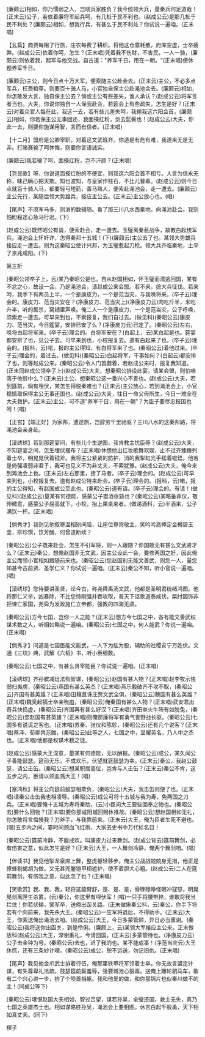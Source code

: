 <!-- { "loadSidebar": true } -->
(廉颇云)相如，你乃懦弱之人，岂晓兵家胜负？我今统领大兵，量秦兵何足道哉！(正末云)公子，若依着廉将军起兵呵，有几桩于民不利也。(赵成公云)是那几桩于民不利处？(廉颇云)相如，想我行兵，有甚么于民不利处？你试说一遍咱。(正末唱)

【幺篇】商贾每阻了行旅，庄农每费了耕织。将他这仓廪耗散，府库空虚，士卒疲弊。(赵成公云)依着你呵，怎生？(正末唱)凭着我不伤财，不害民，一人一骑，(廉颇云)则依着我，起军与他交战。自古道："养军千日，用在一朝。"(正末唱)便休题养军千日。

(廉颇云)主公，则今日点十万大军，便索随主公赴会去。(正末云)主公，不必多点军兵，枉费粮草。则要百十骑人马，小官独自保主公赴渑池会去。(廉颇云)相如，你怎敢发大言，独自保主公去？倘或主公有些差失，谁人承认？(赵成公云)将军言者当也。大夫，你说你独自一人保我赴会，若筵会上有些疏失，怎生是好？(正末云)对着众官人每在此，我这一去，若有些儿差失呵，我输我这六阳会首。(廉颇云)相如，你若保主公无事回还，我面搽红粉，剑去髭鬓也！(赵成公云)大夫，你此一去，则要你施谋用智，言而有信者。(正末唱)

【十二月】盟府是公卿宰职，对着这文武班齐。你道是有危有难，我道来无是无非。打赌赛输了呵休悔，则要你言语诚实。

(廉颇云)我若输了呵，面搽红粉，岂不汗颜？(正末唱)

【尧民歌】呀，你说道面搽红粉的不便宜，则我这六阳会首不相亏。人言为信永无称，昧己瞒心把天欺。知也波知，与皇家作柱石，不比儿曹辈。(赵成公云)则今日点就百十骑人马，都要轻弓短箭，善马熟人，便索赴渑池会，走一遭去。(廉颇云)主公先行，某随后领大势雄兵，接应主公去。(正末云)主公放心也。(唱)

【尾声】不须军马多，则消的数骑随。看了那三川八水西秦地，向渑池赴会。我则怕盼程途心急马行迟。(下)

(赵成公云)既然昭公有请，便索赴会，走一遭去。玉璧离秦惹战争，故教白起统军兵。渑池会上怀奸诈，怎得秦邦十五城！(下)(廉颇云)主公去了也。某领大势雄兵接应走一遭去。则为这秦昭公使计兴邦，为玉璧惹起刀枪。领大兵齐临秦地，土平了京兆咸阳。(下)

第三折

(秦昭公领卒子上，云)某乃秦昭公是也。自从赵国相如，怀玉璧而潜逃回国，某有不忿之心，故设一会，乃是渑池会，请赵成公来会盟。若不来，统大兵征伐。若来呵，我手下有两员上半，一个是康皮力，一个是范当灾，与我唤将来。(卒子云)理会的。康皮力、范当灾安在？(净康皮力、范当灾上)(净康皮力云)肉吃斤半，米吃升半，听的厮杀，窝铺里声唤。俺二人一个是康皮力，一个是范当灾，公子呼唤，须索走一遭去。可早来到也，不索报复，我们自过去。(做见科)(秦昭公云)康皮力、范当灾，今日筵宴，安排已安了么？(净康皮力云)已定了。(秦昭公云)左右，唤将白起将军来。(卒子云)理会的。白将军安在？(白起上，云)某白起是也。筵宴都安排了也，见公子去。可早来到也，小校报复去。道有白起来了也。(卒子云)理会的。(报科，云)喏，报的主公得知，有白将军来了也。(秦昭公云)着他过来。(卒子云)理会的，着过去。(做见科)(秦昭公云)白起将军，干事如何？(白起云)都安排了也，则等赵成公来。(秦昭公云)令人门首觑着，若赵成公来时，报复我知道。(正末同赵成公领卒子上)(赵成公云)大夫，想秦昭公排设此宴，请某会盟，则怕咱落于他彀中么？(正末云)主公，想秦昭公这一番兴心不善也。(赵成公云)大夫，若到筵前，倘有埋伏，某怎生得脱秦难也？(正末云)主公放心，若到渑池会上，小官稳情取保得主公无事还国也。(赵成公云)大夫，往日一命父母所生，今日一难全在大夫救护。(正末云)主公，可不道"养军千日，用在一朝"？为臣子要尽忠报国也呵！(唱)

【正宫】【端正好】为家邦，遭途旅，岂辞劳千里驰驱？三川八水的这秦邦路，将渑池会亲身赴。

【滚绣球】若到那筵宴间，有些儿个生逆图，我肯教主忧臣辱？(赵成公云)大夫，不知筵宴之间，怎生埋伏摆布？(正末唱)休想他出红妆歌舞欢娱，止不过齐臻臻列着士卒，明晃晃伏着钺斧。我将主公紧紧的防护，消的我掣虹光手掿着锟鋙。他若是倚强凌弱非君子，我可也见义不为非丈夫，不索犹豫。(赵成公云)大夫，俺今来到渑池会上也。(正末云)左右那里，接了马者。(卒子云)理会的。(赵成公云)可早来到也，小校报复去，道有赵成公特来赴会。(卒子云)理会的。(报科，云)喏，报的主公得知，有赵国成公至此也。(秦昭公云)道有请。(卒子云)理会的。有请！(做见科)(赵成公云)量某有何德能，感蒙公子置酒张筵也？(秦昭公云)某略备菲仪，敬伸微意，感蒙公子屈高就下。小校，抬上果桌来者。(做递酒科，云)半酒来，公子满饮一杯。(正末唱)

【倘秀才】我则见他叙寒温相别间阻，让座位尊宾敬主，笑吟吟高捧定金樽碧玉壶，排珍馔，饮芳醑，何曾道断续？

(秦昭公云)公子既来赴会，怎生不引军将，则一人跟随？你国敢无有甚么文武贤才么？(正末云)秦公，想俺赵国非无文武，因主公设此一会，要修两国之好，因此俺主公而领小官相如跟随前来也。(秦昭公云)您赵国别无能文善武，则您一人，量您知甚今古前贤、圣学仁义？你试说一遍咱。(正末云)秦公不知，听小官说一遍咱。(唱)

【滚绣球】您待要讲圣贤，论今古，称尧舜禹汤文武，他都是圣明君统绪鸿图。他将那仁义举，凶暴除，不比您恃刚强并吞攻取，普天下讴歌道泰咸伏。桀纣因饰非拒谏亡家国，尧舜为发政施仁立帝都，强教的四海无虞。

(秦昭公云)方今七国，岂你一人之能？(正末云)想方今七国之中，各有能文善武权谋术数之人，听相如略说一遍咱。(秦昭公云)七国之中，何人能武？你说一遍咱。(正末唱)

【倘秀才】问道是七国臣能文能武，一人下为肱为股，辅助的社稷安宁万姓伏。文通《三坟》典，武解《六韬》书，听小臣细数。

(秦昭公云)七国之中，有甚么贤宰能臣？你试说一遍咱。(正末唱)

【滚绣球】齐孙膑减灶法有智谋，(秦昭公云)赵国有甚人物？(正末唱)赵李牧示怯弱扫夷虏，(秦昭公云)燕国有甚么英杰？(正末唱)燕乐毅破齐不攻不取，(秦昭公云)齐国有甚英雄？(正末唱)田穰苴诛庄贾文武全俱，(秦昭公云)魏国有甚么英雄？(正末唱)魏吴起犒士卒亲吮疽，(秦昭公云)俺秦国有甚么人物？(正末唱)武安君出奇兵快捣虚，(秦昭公云)齐国再有甚么好汉？(正末唱)齐田单火牛阵有如脱兔，(秦昭公云)您赵国有甚英雄？(正末唱)则俺那廉将军有勇气善野战长驱。(秦昭公云)七国多有说谎之客也。(正末唱)苏秦、张仪和陈轸，(秦昭公云)还有几个说客？(正末唱)蔡泽、荀卿共范雎，(秦昭公云)此等之人，七国之中，显耀英名，乃人中之杰也。(正末唱)他都是权谋术数之徒。

(赵成公云)感蒙大王深意，量某有何德能，无以酬报。(秦昭公云)成公，某久闻公子善能鼓瑟。筵前无乐，不成欢乐，伏望就筵鼓瑟为幸。(正末云)秦公，我赵公鼓瑟，请公击缶。(秦昭公云)想某职居高位，岂肯与人击缶？(正末云)秦公不肯，这五步之内，臣请以颈血溅大王！(唱)

【塞鸿秋】将主公向筵前鼓瑟相欺负，(秦昭公云)大夫，我击缶则便了也。(正末唱)请秦公击缶我也相凌辱。(秦昭公云)成公可将十五城与我为寿，免两国之刀兵。(正末唱)要俺十五城为寿将秦助，(云)小臣问大王要些回奉之物也。(秦昭公去)要什么回物？(正末唱)要你那咸阳城回赐休推故。(秦昭公云)想赵国相如无礼，你怎敢将言悔慢我？刀斧手，与我靠前来。(正末云)大王，俺为臣者生死不避也。(唱)五步内之间，霎时间颈血飞红雨，大家去史书中万代标名目！

(秦昭公云)筵前冷静，不能成欢。叫康皮力过来舞剑。(赵成公背云)筵前舞剑，必有伤害之意，似此怎生是好？(正末云)大王，一人舞剑冷静，俺两个舞剑咱。(唱)

【伴读书】我见他掣龙泉席上舞，整虎躯轻移步。俺主公战战兢兢身无措，他正是撩蜂剔蝎胡为做。又无甚兜鍪铠甲相遮护，使不着胆大心粗。(赵成公云)二人在筵前舞剑，有伤我之意，似此怎了也？(正末唱)

【笑歌赏】我、我、我，轻将这猿臂舒，是、是、是，骨碌碌睁怪眼冲寇怒，明晃晃剑离匣生杀雾。(云)秦公，你这里有埋伏军！(唱)一只手将腰带捽，谁敢将我当拦住！你若伏输，罢军卒，送俺出函关路。(正末做揪秦公科，云)秦公，你手下将若有个向前来，我先杀大王。(秦昭公云)一应军将退后，不得助手。(正末云)大王，你索送俺出渑池去咱。(赵成公云)大王，今日多蒙管顾，异日必当重谢。(秦昭公云)我将送你出函关，到是伶俐。(廉颇上，云)某领大军接应主公来。正末做放科(赵成公云)大王，深谢重礼，今请回国。(正末云)多蒙管待也。(净康皮力云)公子击金钟为号。(秦昭公云)去也，迟了我的也。某不能成事！(净范当灾云)大王休慌，还有三条妙计哩。(秦昭公云)成公，恕不远送，勿记旧仇。(正末唱)

【尾声】我见他金爪武士排着行伍，俺那里铁甲将军领着士卒。你无故言盟定计谋，有失尊卑礼法疏。鼓瑟筵前厮羞辱，强要城池心狠毒。送俺上雕轮驷马车，敢有二个兴心进一步，拚了个陨首捐躯。我和他爱的做，和你那锦片也似秦川做不的主！(同成公等下)

(秦昭公云)堪恨赵国大夫相如，智过吕望，谋若孙吴，全璧还国，救主无失，真乃七国之英雄杰士也。相如谋略胜孙吴，渑池会上要相图。休言白起千般勇，天下相如真丈夫。(同下)

楔子

